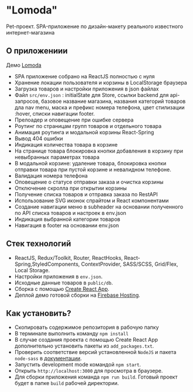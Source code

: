 # "Lomoda"

Pet-проект. SPA-приложение по дизайн-макету реального известного интернет-магазина

## О приложениии

Демо [Lomoda](https://lomoda-spa.web.app)

- SPA приложение собрано на ReactJS полностью с нуля
- Хранение локации пользователя и корзины в LocalStorage браузера
- Загрузка товаров и настройки приложения в json файлах
- Файл `src/env.json` : initialState для Store, ссылки backend для api-запросов, базовое название магазина, названия категорий товаров дла nav menu, маска и префикс номера телефона, цвет стилизации :hover, списки навигации footer.
- Прелоадер и оповещение при ошибке сервера
- Роутинг по страницам групп товаров и отдельного товара
- Анимация роутинга и модальной корзины React-Spring
- Вывод 404 ошибки
- Индикация количества товара в корзине
- На странице товара блокировка кнопки добавления в корзину при невыбранных параметрах товара
- В модальной корзине: удаление товара, блокировка кнопки отправки товара при пустой корзине и невалидном телефоне.
- Валидация номера телефона
- Оповещение о статусе отправки заказа и очистка корзины
- Отключение скролла при открытии корзины
- Получение списка товаров и отправка заказа по RestAPI
- Использование SVG иконок спрайтом и React компонентами
- Создание навигации меню в subheader на основании полученного по API списка товаров и настроек в env.json
- Индикация выбранной категории товаров
- Навигация в footer на основании env.json

## Стек технологий

- ReactJS, Redux/Toolkit, Router, ReactHooks, React-Spring,StyledComponents, ContextProvider, SASS/SCSS, Grid/Flex, Local Storage.
- Настройки приложения в `env.json`.
- Исходные данные товаров в `public/db`.
- Сборка с помощью [Create React App](https://github.com/facebook/create-react-app).
- Деплой демо готовой сборки на [Firebase Hosting](https://firebase.google.com).

## Как установить?

- Скопировать содержимое репозитория в рабочую папку
- В терминале выполнить команду `npm install`
- В случае создания проекта с помощью Create React App дополнительно установить пакеты из `add_packages.txt`.
- Проверить соответствие версий установленной `NodeJS` и пакета `node-sass` в [документации](https://www.npmjs.com/package/node-sass).
- Запустить development mode командой `npm start`.
- Открыть `http://localhost:3000` для просмотра в браузере.
- Для сборки приложения команда `npm run build`. Готовый проект будет в папке `build` рабочей директории.
